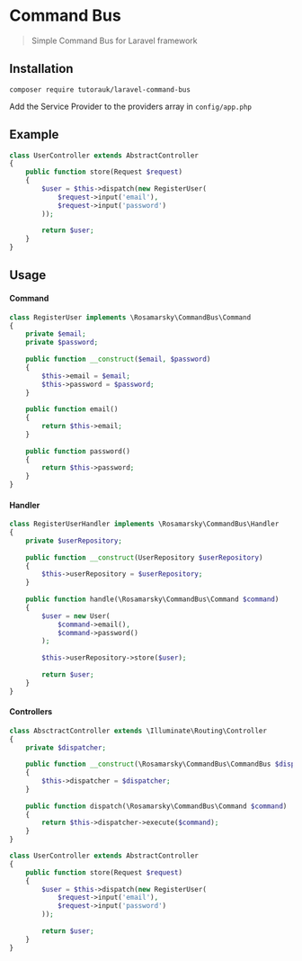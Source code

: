 # Command Bus 

> Simple Command Bus for Laravel framework

## Installation
    composer require tutorauk/laravel-command-bus
    
Add the Service Provider to the providers array in `config/app.php`

## Example

```php
class UserController extends AbstractController
{
    public function store(Request $request)
    {
        $user = $this->dispatch(new RegisterUser(
            $request->input('email'),
            $request->input('password')
        ));
    
        return $user;
    }
}
```

## Usage

#### Command

```php
class RegisterUser implements \Rosamarsky\CommandBus\Command
{
    private $email;
    private $password;
    
    public function __construct($email, $password)
    {
        $this->email = $email;
        $this->password = $password;
    }
    
    public function email()
    {
        return $this->email;
    }
    
    public function password()
    {
        return $this->password;
    }
}
```

#### Handler

```php
class RegisterUserHandler implements \Rosamarsky\CommandBus\Handler
{
    private $userRepository;
    
    public function __construct(UserRepository $userRepository)
    {
        $this->userRepository = $userRepository;
    }
    
    public function handle(\Rosamarsky\CommandBus\Command $command)
    {
        $user = new User(
            $command->email(),
            $command->password()
        );
        
        $this->userRepository->store($user);
        
        return $user;
    }
}
```

#### Controllers 

```php
class AbsctractController extends \Illuminate\Routing\Controller
{
    private $dispatcher;
    
    public function __construct(\Rosamarsky\CommandBus\CommandBus $dispatcher) 
    {
        $this->dispatcher = $dispatcher;
    }
    
    public function dispatch(\Rosamarsky\CommandBus\Command $command)
    {
        return $this->dispatcher->execute($command);
    }
}
```

```php
class UserController extends AbstractController
{
    public function store(Request $request)
    {
        $user = $this->dispatch(new RegisterUser(
            $request->input('email'),
            $request->input('password')
        ));
    
        return $user;
    }
}
```